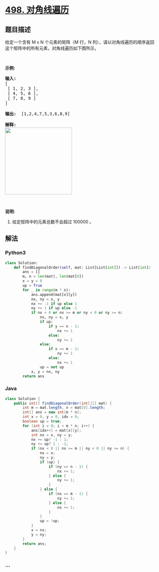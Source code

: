 # [498. 对角线遍历](https://leetcode-cn.com/problems/diagonal-traverse)



## 题目描述

<!-- 这里写题目描述 -->

<p>给定一个含有 M x N 个元素的矩阵（M 行，N 列），请以对角线遍历的顺序返回这个矩阵中的所有元素，对角线遍历如下图所示。</p>

<p>&nbsp;</p>

<p><strong>示例:</strong></p>

<pre><strong>输入:</strong>
[
 [ 1, 2, 3 ],
 [ 4, 5, 6 ],
 [ 7, 8, 9 ]
]

<strong>输出:</strong>  [1,2,4,7,5,3,6,8,9]

<strong>解释:</strong>
<img src="https://assets.leetcode-cn.com/aliyun-lc-upload/uploads/2018/10/12/diagonal_traverse.png" style="width: 220px;">
</pre>

<p>&nbsp;</p>

<p><strong>说明:</strong></p>

<ol>
	<li>给定矩阵中的元素总数不会超过 100000 。</li>
</ol>


## 解法

<!-- 这里可写通用的实现逻辑 -->

<!-- tabs:start -->

### **Python3**

<!-- 这里可写当前语言的特殊实现逻辑 -->

```python
class Solution:
    def findDiagonalOrder(self, mat: List[List[int]]) -> List[int]:
        ans = []
        m, n = len(mat), len(mat[0])
        x = y = 0
        up = True
        for _ in range(m * n):
            ans.append(mat[x][y])
            nx, ny = x, y
            nx += -1 if up else 1
            ny += 1 if up else -1
            if nx < 0 or nx >= m or ny < 0 or ny >= n:
                nx, ny = x, y
                if up:
                    if y == n - 1:
                        nx += 1
                    else:
                        ny += 1
                else:
                    if x == m - 1:
                        ny += 1
                    else:
                        nx += 1
                up = not up
            x, y = nx, ny
        return ans
```

### **Java**

<!-- 这里可写当前语言的特殊实现逻辑 -->

```java
class Solution {
    public int[] findDiagonalOrder(int[][] mat) {
        int m = mat.length, n = mat[0].length;
        int[] ans = new int[m * n];
        int x = 0, y = 0, idx = 0;
        boolean up = true;
        for (int i = 0; i < m * n; i++) {
            ans[idx++] = mat[x][y];
            int nx = x, ny = y;
            nx += up? -1 : 1;
            ny += up? 1 : -1;
            if (nx < 0 || nx >= m || ny < 0 || ny >= n) {
                nx = x;
                ny = y;
                if (up) {
                    if (ny == n - 1) {
                        nx += 1;
                    } else {
                        ny += 1;
                    }
                } else {
                    if (nx == m - 1) {
                        ny += 1;
                    } else {
                        nx += 1;
                    }
                }
                up = !up;
            }
            x = nx;
            y = ny;
        }
        return ans;
    }
}
```

### **...**

```

```

<!-- tabs:end -->
